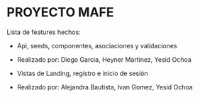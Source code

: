 # PROYECTO MAFE

Lista de features hechos:

* Api, seeds, componentes, asociaciones y validaciones
* Realizado por: Diego Garcia, Heyner Martinez, Yesid Ochoa


* Vistas de Landing, registro e inicio de sesión
* Realizado por: Alejandra Bautista, Ivan Gomez, Yesid Ochoa
